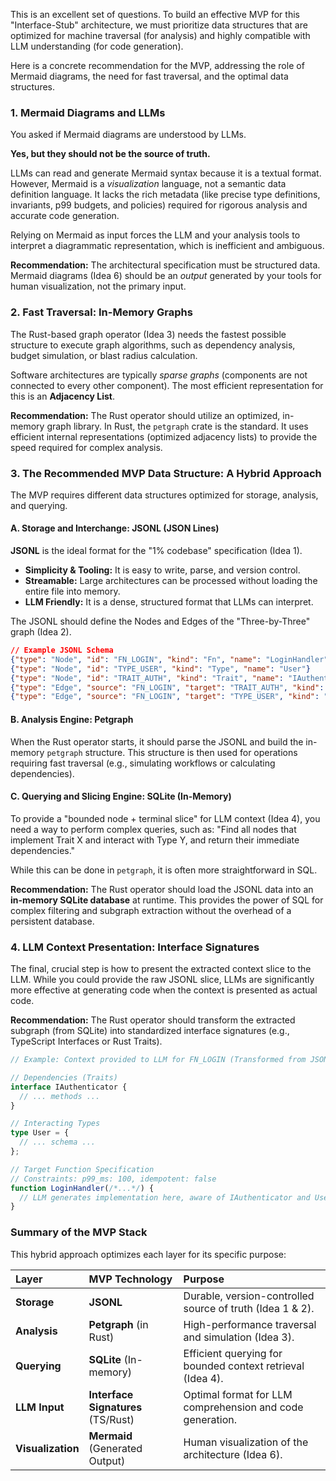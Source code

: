 This is an excellent set of questions. To build an effective MVP for this "Interface-Stub" architecture, we must prioritize data structures that are optimized for machine traversal (for analysis) and highly compatible with LLM understanding (for code generation).

Here is a concrete recommendation for the MVP, addressing the role of Mermaid diagrams, the need for fast traversal, and the optimal data structures.

### 1\. Mermaid Diagrams and LLMs

You asked if Mermaid diagrams are understood by LLMs.

**Yes, but they should not be the source of truth.**

LLMs can read and generate Mermaid syntax because it is a textual format. However, Mermaid is a *visualization* language, not a semantic data definition language. It lacks the rich metadata (like precise type definitions, invariants, p99 budgets, and policies) required for rigorous analysis and accurate code generation.

Relying on Mermaid as input forces the LLM and your analysis tools to interpret a diagrammatic representation, which is inefficient and ambiguous.

**Recommendation:** The architectural specification must be structured data. Mermaid diagrams (Idea 6) should be an *output* generated by your tools for human visualization, not the primary input.

### 2\. Fast Traversal: In-Memory Graphs

The Rust-based graph operator (Idea 3) needs the fastest possible structure to execute graph algorithms, such as dependency analysis, budget simulation, or blast radius calculation.

Software architectures are typically *sparse graphs* (components are not connected to every other component). The most efficient representation for this is an **Adjacency List**.

**Recommendation:** The Rust operator should utilize an optimized, in-memory graph library. In Rust, the `petgraph` crate is the standard. It uses efficient internal representations (optimized adjacency lists) to provide the speed required for complex analysis.

### 3\. The Recommended MVP Data Structure: A Hybrid Approach

The MVP requires different data structures optimized for storage, analysis, and querying.

#### A. Storage and Interchange: JSONL (JSON Lines)

**JSONL** is the ideal format for the "1% codebase" specification (Idea 1).

  * **Simplicity & Tooling:** It is easy to write, parse, and version control.
  * **Streamable:** Large architectures can be processed without loading the entire file into memory.
  * **LLM Friendly:** It is a dense, structured format that LLMs can interpret.

The JSONL should define the Nodes and Edges of the "Three-by-Three" graph (Idea 2).

```json
// Example JSONL Schema
{"type": "Node", "id": "FN_LOGIN", "kind": "Fn", "name": "LoginHandler", "spec": {"p99_ms": 100, "idempotent": false}}
{"type": "Node", "id": "TYPE_USER", "kind": "Type", "name": "User"}
{"type": "Node", "id": "TRAIT_AUTH", "kind": "Trait", "name": "IAuthenticator"}
{"type": "Edge", "source": "FN_LOGIN", "target": "TRAIT_AUTH", "kind": "Calls"}
{"type": "Edge", "source": "FN_LOGIN", "target": "TYPE_USER", "kind": "Interacts"}
```

#### B. Analysis Engine: Petgraph

When the Rust operator starts, it should parse the JSONL and build the in-memory `petgraph` structure. This structure is then used for operations requiring fast traversal (e.g., simulating workflows or calculating dependencies).

#### C. Querying and Slicing Engine: SQLite (In-Memory)

To provide a "bounded node + terminal slice" for LLM context (Idea 4), you need a way to perform complex queries, such as: "Find all nodes that implement Trait X and interact with Type Y, and return their immediate dependencies."

While this can be done in `petgraph`, it is often more straightforward in SQL.

**Recommendation:** The Rust operator should load the JSONL data into an **in-memory SQLite database** at runtime. This provides the power of SQL for complex filtering and subgraph extraction without the overhead of a persistent database.

### 4\. LLM Context Presentation: Interface Signatures

The final, crucial step is how to present the extracted context slice to the LLM. While you could provide the raw JSONL slice, LLMs are significantly more effective at generating code when the context is presented as actual code.

**Recommendation:** The Rust operator should transform the extracted subgraph (from SQLite) into standardized interface signatures (e.g., TypeScript Interfaces or Rust Traits).

```typescript
// Example: Context provided to LLM for FN_LOGIN (Transformed from JSONL)

// Dependencies (Traits)
interface IAuthenticator {
  // ... methods ...
}

// Interacting Types
type User = {
  // ... schema ...
};

// Target Function Specification
// Constraints: p99_ms: 100, idempotent: false
function LoginHandler(/*...*/) {
  // LLM generates implementation here, aware of IAuthenticator and User
}
```

### Summary of the MVP Stack

This hybrid approach optimizes each layer for its specific purpose:

| Layer | MVP Technology | Purpose |
| :--- | :--- | :--- |
| **Storage** | **JSONL** | Durable, version-controlled source of truth (Idea 1 & 2). |
| **Analysis** | **Petgraph** (in Rust) | High-performance traversal and simulation (Idea 3). |
| **Querying** | **SQLite** (In-memory) | Efficient querying for bounded context retrieval (Idea 4). |
| **LLM Input** | **Interface Signatures** (TS/Rust) | Optimal format for LLM comprehension and code generation. |
| **Visualization**| **Mermaid** (Generated Output) | Human visualization of the architecture (Idea 6). |
